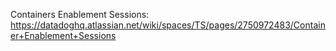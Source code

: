 Containers Enablement Sessions: https://datadoghq.atlassian.net/wiki/spaces/TS/pages/2750972483/Container+Enablement+Sessions
